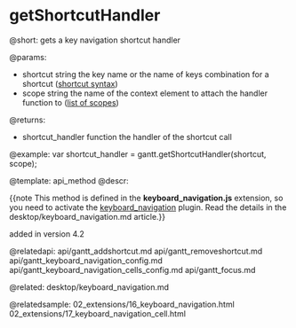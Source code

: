 getShortcutHandler
=============

@short:
	gets a key navigation shortcut handler

@params:
- shortcut		string			the key name or the name of keys combination for a shortcut (<a href="desktop/keyboard_navigation.md#shortcutsyntax">shortcut syntax</a>)
- scope 		string			the name of the context element to attach the handler function to (<a href="desktop/keyboard_navigation.md#scopes">list of scopes</a>)

@returns:
- shortcut_handler			function		the handler of the shortcut call

@example:
var shortcut_handler = gantt.getShortcutHandler(shortcut, scope);

@template:	api_method
@descr:

{{note This method is defined in the **keyboard_navigation.js** extension, so you need to activate the [keyboard_navigation](desktop/extensions_list.md#keyboardnavigation) plugin. Read the details in the desktop/keyboard_navigation.md article.}}


added in version 4.2

@relatedapi:
api/gantt_addshortcut.md
api/gantt_removeshortcut.md
api/gantt_keyboard_navigation_config.md
api/gantt_keyboard_navigation_cells_config.md
api/gantt_focus.md



@related:
desktop/keyboard_navigation.md

@relatedsample:
02_extensions/16_keyboard_navigation.html
02_extensions/17_keyboard_navigation_cell.html

